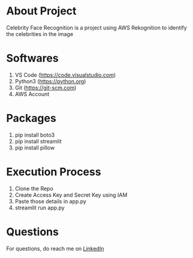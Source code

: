# About Project

Celebrity Face Recognition is a project using AWS Rekognition to identify the celebrities in the image

# Softwares
1. VS Code (https://code.visualstudio.com)
2. Python3 (https://python.org)
3. Git (https://git-scm.com)
4. AWS Account

# Packages
1. pip install boto3
2. pip install streamlit
3. pip install pillow

# Execution Process
1. Clone the Repo
2. Create Access Key and Secret Key using IAM
3. Paste those details in app.py
4. streamlit run app.py

# Questions
For questions, do reach me on <a href="https://linkedin.com/in/MadhuPIoT">LinkedIn</a>

